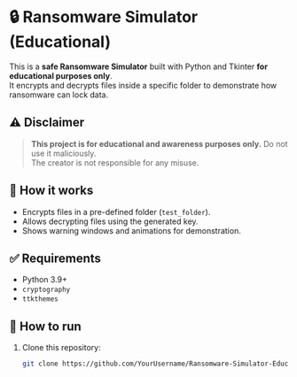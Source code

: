 # 🔒 Ransomware Simulator (Educational)

This is a **safe Ransomware Simulator** built with Python and Tkinter **for educational purposes only**.  
It encrypts and decrypts files inside a specific folder to demonstrate how ransomware can lock data.

## ⚠️ Disclaimer

> **This project is for educational and awareness purposes only.**
> Do not use it maliciously.  
> The creator is not responsible for any misuse.

## 📂 How it works

- Encrypts files in a pre-defined folder (`test_folder`).
- Allows decrypting files using the generated key.
- Shows warning windows and animations for demonstration.

## ✅ Requirements

- Python 3.9+
- `cryptography`
- `ttkthemes`

## 🚀 How to run

1. Clone this repository:
   ```bash
   git clone https://github.com/YourUsername/Ransomware-Simulator-Educational.git
